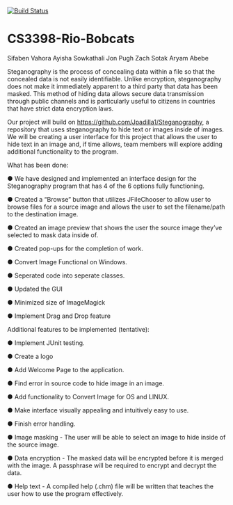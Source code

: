 [![Build Status](https://travis-ci.org/CS3398-Rio-Bobcats/CS3398-Rio-Bobcats-S2018.svg?branch=master)](https://travis-ci.org/CS3398-Rio-Bobcats/CS3398-Rio-Bobcats-S2018)

# CS3398-Rio-Bobcats


Sifaben Vahora
Ayisha Sowkathali
Jon Pugh
Zach Sotak
Aryam Abebe

Steganography is the process of concealing data within a file so that the concealed data is not easily identifiable. 
Unlike encryption, steganography does not make it immediately apparent to a third party that data has been masked. 
This method of hiding data allows secure data transmission through public channels and is particularly useful to 
citizens in countries that have strict data encryption laws.

Our project will build on https://github.com/Jpadilla1/Steganography, a repository that uses steganography to hide 
text or images inside of images. We will be creating a user interface for this project that allows the user to hide 
text in an image and, if time allows, team members will explore adding additional functionality to the program.

What has been done:

● We have designed and implemented an interface design for the Steganography program that has 4 of the 6 options fully functioning.

● Created a “Browse” button that utilizes JFileChooser to allow user to browse files for a source image and allows the user to set the filename/path to the destination image.
 
● Created an image preview that shows the user the source image they’ve selected to mask data inside of.

● Created pop-ups for the completion of work.

● Convert Image Functional on Windows.

● Seperated code into seperate classes.

● Updated the GUI

● Minimized size of ImageMagick

● Implement Drag and Drop feature





Additional features to be implemented (tentative):

● Implement JUnit testing.

● Create a logo

● Add Welcome Page to the application.

● Find error in source code to hide image in an image.

● Add functionality to Convert Image for OS and LINUX.

● Make interface visually appealing and intuitively easy to use.

● Finish error handling.

● Image masking - The user will be able to select an image to hide inside of the source image.

● Data encryption - The masked data will be encrypted before it is merged with the image. A passphrase will be required to encrypt and decrypt the data.

● Help text - A compiled help (.chm) file will be written that teaches the user how to use the program effectively.
